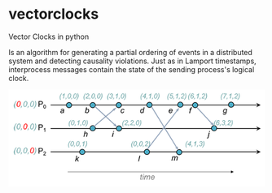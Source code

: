 # vectorclocks
Vector Clocks in python

Is an algorithm for generating a partial ordering of events in a distributed system and detecting causality violations. Just as in Lamport timestamps, interprocess messages contain the state of the sending process's logical clock.


![Vector-clock img](https://raw.githubusercontent.com/emajidev/vectorclocks/master/sample.png)

